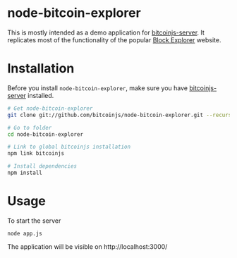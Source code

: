 # node-bitcoin-explorer

This is mostly intended as a demo application for
[bitcoinjs-server](https://github.com/bitcoinjs/bitcoinjs-server). It
replicates most of the functionality of the popular [Block
Explorer](http://blockexplorer.com/) website.

# Installation

Before you install `node-bitcoin-explorer`, make sure you have
[bitcoinjs-server](https://github.com/bitcoinjs/bitcoinjs-server)
installed.

``` sh
# Get node-bitcoin-explorer
git clone git://github.com/bitcoinjs/node-bitcoin-explorer.git --recursive

# Go to folder
cd node-bitcoin-explorer

# Link to global bitcoinjs installation
npm link bitcoinjs

# Install dependencies
npm install
```

# Usage

To start the server

    node app.js

The application will be visible on http://localhost:3000/
